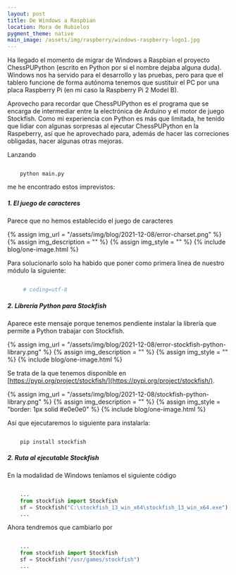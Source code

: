 ```yaml
---
layout: post
title: De Windows a Raspbian
location: Mora de Rubielos
pygment_theme: native
main_image: /assets/img/raspberry/windows-raspberry-logo1.jpg
---
```

Ha llegado el momento de migrar de Windows a Raspbian el proyecto ChessPUPython (escrito en Python por si el nombre dejaba alguna duda). Windows nos ha servido para el desarrollo y las pruebas, pero para que el tablero funcione de forma autónoma tenemos que sustituir el PC por una placa Raspberry Pi (en mi caso la Raspberry Pi 2 Model B).

Aprovecho para recordar que ChessPUPython es el programa que se encarga de intermediar entre la electrónica de Arduino y el motor de juego Stockfish. Como mi experiencia con Python es más que limitada, he tenido que lidiar con algunas sorpresas al ejecutar ChessPUPython en la Raspeberry, así que he aprovechado para, además de hacer las correciones obligadas, hacer algunas otras mejoras.

Lanzando   

```console

    python main.py

```

me he encontrado estos imprevistos:

##### 1. El juego de caracteres
Parece que no hemos establecido el juego de caracteres

{% assign img_url = "/assets/img/blog/2021-12-08/error-charset.png" %}
{% assign img_description = "" %}
{% assign img_style = "" %}
{% include blog/one-image.html %}

Para solucionarlo solo ha habido que poner como primera línea de nuestro módulo la siguiente:

```python

     # coding=utf-8    

```


##### 2. Librería Python para Stockfish
Aparece este mensaje porque tenemos pendiente instalar la librería que permite a Python trabajar con Stockfish.

{% assign img_url = "/assets/img/blog/2021-12-08/error-stockfish-python-library.png" %}
{% assign img_description = "" %}
{% assign img_style = "" %}
{% include blog/one-image.html %}

Se trata de la que tenemos disponible en [https://pypi.org/project/stockfish/](https://pypi.org/project/stockfish/).

{% assign img_url = "/assets/img/blog/2021-12-08/stockfish-python-library.png" %}
{% assign img_description = "" %}
{% assign img_style = "border: 1px solid #e0e0e0" %}
{% include blog/one-image.html %}

Así que ejecutaremos lo siguiente para instalarla:

```console

    pip install stockfish

```


##### 2. Ruta al ejecutable Stockfish
En la modalidad de Windows teníamos el siguiente código


```python

    ...
    from stockfish import Stockfish
    sf = Stockfish("C:\stockfish_13_win_x64\stockfish_13_win_x64.exe")
    ...

```

Ahora tendremos que cambiarlo por

```python

    ...
    from stockfish import Stockfish
    sf = Stockfish("/usr/games/stockfish")
    ...    

```
